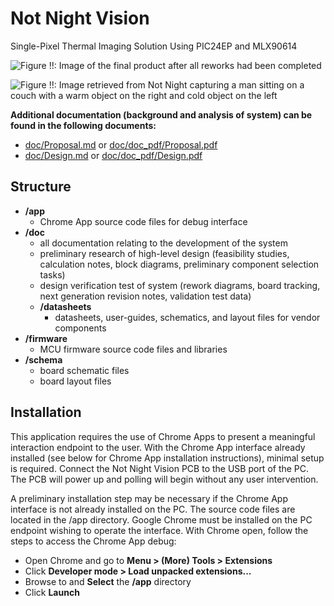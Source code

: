 # Not Night Vision

Single-Pixel Thermal Imaging Solution Using PIC24EP and MLX90614

![][sys_photo_1]

![][thermal_man_sitting]

**Additional documentation (background and analysis of system) can be found in the following documents:**
  - [doc/Proposal.md](doc/Proposal.md) or [doc/doc_pdf/Proposal.pdf](doc/doc_pdf/Proposal.pdf)
  - [doc/Design.md](doc/Design.md) or [doc/doc_pdf/Design.pdf](doc/doc_pdf/Design.pdf)

[sys_photo_1]: ./doc/img/sys_photo_1.jpg
	"Figure !!: Image of the final product after all reworks had been completed"

[thermal_man_sitting]: ./doc/img/thermal_man_sitting.png
	"Figure !!: Image retrieved from Not Night capturing a man sitting on a couch with a warm object on the right and cold object on the left"

## Structure

  - **/app** 
    - Chrome App source code files for debug interface
  - **/doc**
    - all documentation relating to the development of the system
    - preliminary research of high-level design (feasibility studies, calculation notes, block diagrams, preliminary component selection tasks)
    - design verification test of system (rework diagrams, board tracking, next generation revision notes, validation test data)
    - **/datasheets**
      - datasheets, user-guides, schematics, and layout files for vendor components
  - **/firmware**
    - MCU firmware source code files and libraries
  - **/schema**
    - board schematic files
    - board layout files
  
## Installation

This application requires the use of Chrome Apps to present a meaningful interaction endpoint to the user. With the Chrome App interface already installed (see below for Chrome App installation instructions), minimal setup is required. Connect the Not Night Vision PCB to the USB port of the PC. The PCB will power up and polling will begin without any user intervention. 
 
A preliminary installation step may be necessary if the Chrome App interface is not already installed on the PC. The source code files are located in the /app directory. Google Chrome must be installed on the PC endpoint wishing to operate the interface. With Chrome open, follow the steps to access the Chrome App debug:
  - Open Chrome and go to **Menu > (More) Tools > Extensions**
  - Click **Developer mode > Load unpacked extensions...**
  - Browse to and **Select** the **/app** directory
  - Click **Launch**
